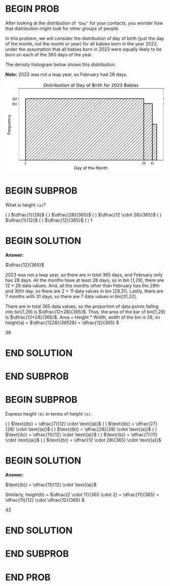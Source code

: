 # BEGIN PROB

After looking at the distribution of `"Day"` for your contacts, you
wonder how that distribution might look for other groups of people.

In this problem, we will consider the distribution of day of birth (just
the day of the month, not the month or year) for all babies born in the
year 2023, under the assumption that all babies born in 2023 were
equally likely to be born on each of the 365 days of the year.

The density histogram below shows this distribution.

**Note:** 2023 was not a leap year, so February had 28 days.

<center><img src="../../assets/images/sp24-midterm/baby_hist.png" width=600></center>

# BEGIN SUBPROB

What is height `(a)`?

( ) $\dfrac{1}{28}$ 
( ) $\dfrac{28}{365}$ 
( ) $\dfrac{12 \cdot 28}{365}$
( ) $\dfrac{1}{12}$ 
( ) $\dfrac{12}{365}$ 
( ) $1$

# BEGIN SOLUTION

**Answer:** 

$\dfrac{12}{365}$ 

2023 was not a leap year, so there are in total 365 days, and February only has 28 days. All the months have at least 28 days, so in bin [1,29], there are 12 * 28 data values. And, all the months other than February has the 29th and 30th day, so there are 2 * 11 data values in bin [29,31]. Lastly, there are 7 months with 31 days, so there are 7 data values in bin[31,32]. 

There are in total 365 data values, so the proportion of data points falling into bin[1,29] is $\dfrac{12*28}{365}$. Thus, the area of the bar of bin[1,29] is $\dfrac{12*28}{365}$. Area = Height * Width, width of the bin is 28, so height(a) = $\dfrac{12*28}{365*28} = \dfrac{12}{365} $

<average>38</average>

# END SOLUTION

# END SUBPROB

# BEGIN SUBPROB

Express height `(b)` in terms of height `(a)`.

( ) $\text{(b)} = \dfrac{7}{12} \cdot \text{(a)}$
( ) $\text{(b)} = \dfrac{27}{28} \cdot \text{(a)}$
( ) $\text{(b)} = \dfrac{28}{29} \cdot \text{(a)}$
( ) $\text{(b)} = \dfrac{11}{12} \cdot \text{(a)}$
( ) $\text{(b)} = \dfrac{7}{11} \cdot \text{(a)}$
( ) $\text{(b)} = \dfrac{12 \cdot 28}{365} \cdot \text{(a)}$

# BEGIN SOLUTION

**Answer:** 

$\text{(b)} = \dfrac{11}{12} \cdot \text{(a)}$

Similarly, height(b) =  $\dfrac{2 \cdot 11}{365 \cdot 2} = \dfrac{11}{365} = \dfrac{11}{12} \cdot \dfrac{12}{365} $. 

<average>43</average>

# END SOLUTION

# END SUBPROB

# END PROB
